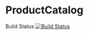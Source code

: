 # ProductCatalog
Build Status
[![Build Status](https://circleci.com/gh/TheUncleLake/ProductCatalog.png?branch=master)](https://circleci.com/gh/TheUncleLake/ProductCatalog)